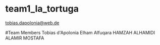 # team1_la_tortuga
tobias.dapolonia@web.de

#Team Members 
Tobias d'Apolonia
Elham Alfuqara
HAMZAH ALHAMIDI
ALAMIR MOSTAFA
